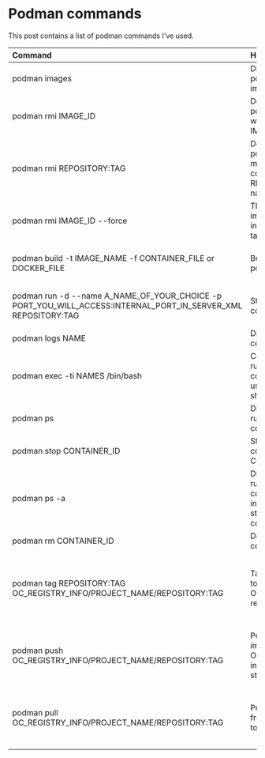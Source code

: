# Podman commands

This post contains a list of podman commands I've used.

| Command| Help | Example |
| :--- | :--- | :--- |
| podman images | Display all the podman images  | podman images |
| podman rmi IMAGE_ID | Delete the podman image with image id IMAGE_ID | podman rmi 0e1aa95417a0 |
| podman rmi REPOSITORY:TAG | Delete the podman image matching the combination of REPOSITORY name and TAG | podman rmi icr.io/appcafe/open-liberty:kernel-slim-java17-openj9-ubi |
| podman rmi IMAGE_ID --force | This deletes all images including any tagged images | podman rmi 11e9b7915530 --force |
| podman build -t IMAGE_NAME -f CONTAINER_FILE or DOCKER_FILE | Build a podman image | podman build -t liberty-to-openshift:olp-java17-1.0 -f Containerfile.olp.slim.java17 |
| podman run -d --name A_NAME_OF_YOUR_CHOICE -p PORT_YOU_WILL_ACCESS:INTERNAL_PORT_IN_SERVER_XML REPOSITORY:TAG | Start a container | podman run -d --name liberty-to-openshift -p 9080:9080 liberty-to-openshift:olp-java17-1.0 |
| podman logs NAME | Display the container logs | podman logs liberty-to-openshift | 
| podman exec -ti NAMES /bin/bash | Connect to the running container using the bash shell | podman exec -ti liberty-to-openshift /bin/bash |
| podman ps | Display the running containers | podman ps |
| podman stop CONTAINER_ID |  Stop the container CONTAINER_ID | podman stop 176c27c31d44 |
| podman ps -a | Display the running containers, including the stopped containers | podman ps -a |
| podman rm CONTAINER_ID | Delete a container | podman rm 176c27c31d44 |
| podman tag REPOSITORY:TAG OC_REGISTRY_INFO/PROJECT_NAME/REPOSITORY:TAG | Tag the image to the OpenShift registry | podman tag liberty-to-openshift:olp-java17-1.0 default-route-openshift-image-registry.apps-crc.testing/liberty-to-openshift/liberty-to-openshift:olp-java17-1.0 |
| podman push OC_REGISTRY_INFO/PROJECT_NAME/REPOSITORY:TAG | Push the image to the OpenShift internal image stream | podman push default-route-openshift-image-registry.apps-crc.testing/liberty-to-openshift/liberty-to-openshift:olp-java17-1.0 |
| podman pull OC_REGISTRY_INFO/PROJECT_NAME/REPOSITORY:TAG | Pull the image from OpenShift to podman | podman pull default-route-openshift-image-registry.apps-crc.testing/liberty-to-openshift/liberty-to-openshift:olp-java17-1.0 |





